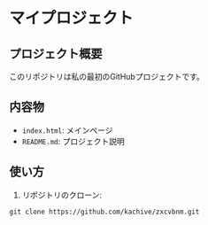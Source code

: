 # マイプロジェクト

## プロジェクト概要
このリポジトリは私の最初のGitHubプロジェクトです。

## 内容物
- `index.html`: メインページ
- `README.md`: プロジェクト説明

## 使い方
1. リポジトリのクローン:
```
git clone https://github.com/kachive/zxcvbnm.git